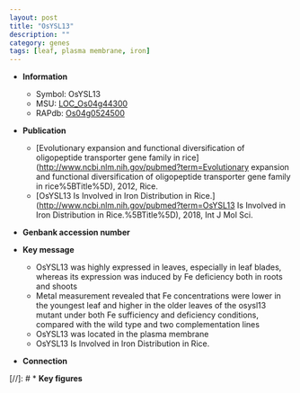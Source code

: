 ```yaml
---
layout: post
title: "OsYSL13"
description: ""
category: genes
tags: [leaf, plasma membrane, iron]
---
```


* **Information**  
    + Symbol: OsYSL13  
    + MSU: [LOC_Os04g44300](http://rice.plantbiology.msu.edu/cgi-bin/ORF_infopage.cgi?orf=LOC_Os04g44300)  
    + RAPdb: [Os04g0524500](http://rapdb.dna.affrc.go.jp/viewer/gbrowse_details/irgsp1?name=Os04g0524500)  

* **Publication**  
    + [Evolutionary expansion and functional diversification of oligopeptide transporter gene family in rice](http://www.ncbi.nlm.nih.gov/pubmed?term=Evolutionary expansion and functional diversification of oligopeptide transporter gene family in rice%5BTitle%5D), 2012, Rice.
    + [OsYSL13 Is Involved in Iron Distribution in Rice.](http://www.ncbi.nlm.nih.gov/pubmed?term=OsYSL13 Is Involved in Iron Distribution in Rice.%5BTitle%5D), 2018, Int J Mol Sci.

* **Genbank accession number**  

* **Key message**  
    + OsYSL13 was highly expressed in leaves, especially in leaf blades, whereas its expression was induced by Fe deficiency both in roots and shoots
    + Metal measurement revealed that Fe concentrations were lower in the youngest leaf and higher in the older leaves of the osysl13 mutant under both Fe sufficiency and deficiency conditions, compared with the wild type and two complementation lines
    + OsYSL13 was located in the plasma membrane
    + OsYSL13 Is Involved in Iron Distribution in Rice.

* **Connection**  

[//]: # * **Key figures**  


